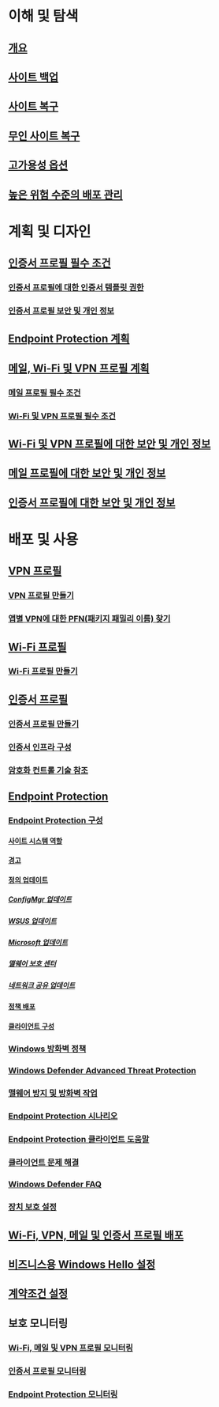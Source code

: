 # 이해 및 탐색
## [개요](understand\protect-data-and-site-infrastructure.md)
## [사이트 백업](understand/backup-and-recovery.md)
## [사이트 복구](understand/recover-sites.md)
## [무인 사이트 복구](understand/unattended-recovery.md)
## [고가용성 옵션](understand/high-availability-options.md)
## [높은 위험 수준의 배포 관리](understand/settings-to-manage-high-risk-deployments.md)

# 계획 및 디자인
## [인증서 프로필 필수 조건](plan-design/prerequisites-for-certificate-profiles.md)
### [인증서 프로필에 대한 인증서 템플릿 권한](plan-design/planning-for-certificate-template-permissions.md)
### [인증서 프로필 보안 및 개인 정보](plan-design/security-and-privacy-for-certificate-profiles.md)

## [Endpoint Protection 계획](plan-design/planning-for-endpoint-protection.md)

## [메일, Wi-Fi 및 VPN 프로필 계획](plan-design/prerequisites-for-email-profiles.md)
### [메일 프로필 필수 조건](plan-design/prerequisites-for-email-profiles.md)
### [Wi-Fi 및 VPN 프로필 필수 조건](plan-design/prerequisites-for-wifi-vpn-profiles.md)

## [Wi-Fi 및 VPN 프로필에 대한 보안 및 개인 정보](plan-design/security-and-privacy-for-wifi-vpn-profiles.md)

## [메일 프로필에 대한 보안 및 개인 정보](plan-design/security-and-privacy-for-email-profiles.md)

## [인증서 프로필에 대한 보안 및 개인 정보](plan-design/security-and-privacy-for-certificate-profiles.md)

# 배포 및 사용
## [VPN 프로필](deploy-use/vpn-profiles.md)
### [VPN 프로필 만들기](deploy-use/create-vpn-profiles.md)
### [앱별 VPN에 대한 PFN(패키지 패밀리 이름) 찾기](deploy-use/find-a-pfn-for-per-app-vpn.md)

## [Wi-Fi 프로필](deploy-use/create-wifi-profiles.md)
### [Wi-Fi 프로필 만들기](deploy-use/create-wifi-profiles.md)

## [인증서 프로필](deploy-use/introduction-to-certificate-profiles.md)
### [인증서 프로필 만들기](deploy-use/create-certificate-profiles.md)
### [인증서 인프라 구성](deploy-use/certificate-infrastructure.md)
### [암호화 컨트롤 기술 참조](deploy-use/cryptographic-controls-technical-reference.md)

## [Endpoint Protection](deploy-use/endpoint-protection.md)
### [Endpoint Protection 구성](deploy-use/endpoint-protection-configure.md)
#### [사이트 시스템 역할](deploy-use/endpoint-protection-site-role.md)
#### [경고](deploy-use/endpoint-configure-alerts.md)
#### [정의 업데이트](deploy-use/endpoint-definition-updates.md)
##### [ConfigMgr 업데이트](deploy-use/endpoint-definitions-configmgr.md)
##### [WSUS 업데이트](deploy-use/endpoint-definitions-wsus.md)
##### [Microsoft 업데이트](deploy-use/endpoint-definitions-microsoft-updates.md)
##### [맬웨어 보호 센터](deploy-use/endpoint-definitions-protection-center.md)
##### [네트워크 공유 업데이트](deploy-use/endpoint-definitions-network.md)

#### [정책 배포](deploy-use/endpoint-antimalware-policies.md)
#### [클라이언트 구성](deploy-use/endpoint-protection-configure-client.md)

### [Windows 방화벽 정책](deploy-use/create-windows-firewall-policies.md)
### [Windows Defender Advanced Threat Protection](deploy-use/windows-defender-advanced-threat-protection.md)
### [맬웨어 방지 및 방화벽 작업](deploy-use/endpoint-antimalware-firewall.md)
### [Endpoint Protection 시나리오](deploy-use/scenarios-endpoint-protection.md)
### [Endpoint Protection 클라이언트 도움말](deploy-use/endpoint-protection-client-help.md)
### [클라이언트 문제 해결](deploy-use/troubleshoot-endpoint-client.md)
### [Windows Defender FAQ](deploy-use/endpoint-protection-client-faq.md)
### [장치 보호 설정](deploy-use/use-device-guard-with-configuration-manager.md)

## [Wi-Fi, VPN, 메일 및 인증서 프로필 배포](deploy-use/deploy-wifi-vpn-email-cert-profiles.md)
## [비즈니스용 Windows Hello 설정](deploy-use/windows-hello-for-business-settings.md)

## [계약조건 설정](../mdm/deploy-use/terms-and-conditions.md)

## 보호 모니터링
### [Wi-Fi, 메일 및 VPN 프로필 모니터링](deploy-use/monitor-wifi-email-vpn-profiles.md)
### [인증서 프로필 모니터링](deploy-use/monitor-certificate-profiles.md)
### [Endpoint Protection 모니터링](deploy-use/monitor-endpoint-protection.md)
